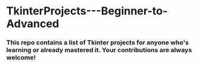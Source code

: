 # TkinterProjects---Beginner-to-Advanced

### This repo contains a list of Tkinter projects for anyone who's learning or already mastered it. Your contributions are always welcome!
